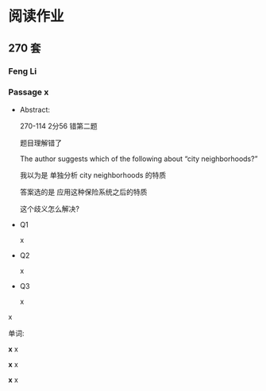 # 阅读作业

## 270 套

### Feng Li

### Passage x

- Abstract:

  270-114 2分56 错第二题

  题目理解错了

  The author suggests which of the following about “city neighborhoods?”

  我以为是 单独分析 city neighborhoods 的特质

  答案选的是 应用这种保险系统之后的特质

  这个歧义怎么解决?

- Q1

  x

- Q2

  x

- Q3

  x

x

单词:

**x** x

**x** x

**x** x